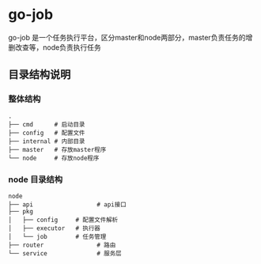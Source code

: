 # go-job

go-job 是一个任务执行平台，区分master和node两部分，master负责任务的增删改查等，node负责执行任务

## 目录结构说明

### 整体结构

```shell
.
├── cmd      # 启动目录
├── config   # 配置文件
├── internal # 内部目录
├── master   # 存放master程序
└── node     # 存放node程序
```

### node 目录结构

```shell
node
├── api                  # api接口
├── pkg                
│   ├── config     # 配置文件解析
│   ├── executor   # 执行器
│   └── job        # 任务管理
├── router               # 路由
└── service              # 服务层
```